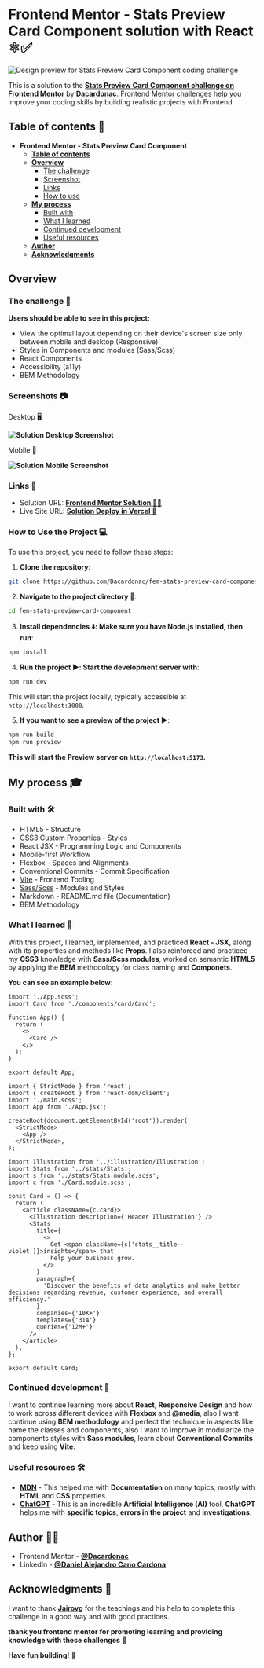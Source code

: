 
# Frontend Mentor - Stats Preview Card Component solution with React ⚛️✅

![Design preview for Stats Preview Card Component coding challenge](./public/design/desktop-preview.webp)

This is a solution to the **[Stats Preview Card Component challenge on Frontend Mentor](https://www.frontendmentor.io/challenges/stats-preview-card-component-8JqbgoU62)** by **[Dacardonac](https://github.com/Dacardonac)**. Frontend Mentor challenges help you improve your coding skills by building realistic projects with Frontend.

## Table of contents 📄

- **Frontend Mentor - Stats Preview Card Component**
  - **[Table of contents](#table-of-contents-)**
  - **[Overview](#overview-)**
    - [The challenge](#the-challenge-)
    - [Screenshot](#screenshots-)
    - [Links](#links-)
    - [How to use](#how-to-use-the-project-)
  - **[My process](#my-process-)**
    - [Built with](#built-with-)
    - [What I learned](#what-i-learned-)
    - [Continued development](#continued-development-)
    - [Useful resources](#useful-resources-)
  - **[Author](#author-)**
  - **[Acknowledgments](#acknowledgments-)**

## Overview

### The challenge 🧩

**Users should be able to see in this project:**

- View the optimal layout depending on their device's screen size only between mobile and desktop (Responsive)
- Styles in Components and modules (Sass/Scss)
- React Components
- Accessibility (a11y)
- BEM Methodology

### Screenshots 📷

Desktop 🖥️

**![Solution Desktop Screenshot](./public/screenshots/desktop-screenshot.webp)**


Mobile 🤳

**![Solution Mobile Screenshot](./public/screenshots/mobile-screenshot.webp)**


### Links 📍

- Solution URL: **[Frontend Mentor Solution 👨‍💻](https://www.frontendmentor.io/solutions/stats-preview-card-component-with-react-Ht0x24riSu)**
- Live Site URL: **[Solution Deploy in Vercel 🚀](https://fem-stats-preview-card-component-zeta.vercel.app/)**

### How to Use the Project 💻

To use this project, you need to follow these steps:

1. **Clone the repository**:

  ```bash
  git clone https://github.com/Dacardonac/fem-stats-preview-card-component.git
  ```

2. **Navigate to the project directory 📂**:

  ```bash
  cd fem-stats-preview-card-component
  ```

3. **Install dependencies ⬇️: Make sure you have Node.js installed, then run**:

  ```bash
  npm install
  ```

4. **Run the project ▶️: Start the development server with**:

  ```bash
  npm run dev
  ```
  This will start the project locally, typically accessible at `http://localhost:3000`.

5. **If you want to see a preview of the project ▶️**:

  ```bash
  npm run build
  npm run preview
  ```
  **This will start the Preview server on `http://localhost:5173`.**

## My process 🎓

### Built with 🛠

- HTML5 - Structure
- CSS3 Custom Properties - Styles
- React JSX - Programming Logic and Components
- Mobile-first Workflow
- Flexbox - Spaces and Alignments
- Conventional Commits - Commit Specification
- [Vite](https://vitejs.dev/) - Frontend Tooling
- [Sass/Scss](https://sass-lang.com/) - Modules and Styles
- Markdown - README.md file (Documentation)
- BEM Methodology

### What I learned 🧠

With this project, I learned, implemented, and practiced **React - JSX**, along with its properties and methods like **Props**. I also reinforced and practiced my **CSS3** knowledge with **Sass/Scss modules**, worked on semantic **HTML5** by applying the **BEM** methodology for class naming and **Componets**.

**You can see an example below:**

``` JSX
import './App.scss';
import Card from './components/card/Card';

function App() {
  return (
    <>
      <Card />
    </>
  );
}

export default App;
```
``` JSX
import { StrictMode } from 'react';
import { createRoot } from 'react-dom/client';
import './main.scss';
import App from './App.jsx';

createRoot(document.getElementById('root')).render(
  <StrictMode>
    <App />
  </StrictMode>,
);
```
``` JSX
import Illustration from '../illustration/Illustration';
import Stats from '../stats/Stats';
import s from '../stats/Stats.module.scss';
import c from './Card.module.scss';

const Card = () => {
  return (
    <article className={c.card}>
      <Illustration description={'Header Illustration'} />
      <Stats
        title={
          <>
            Get <span className={s['stats__title--violet']}>insights</span> that
            help your business grow.
          </>
        }
        paragraph={
          'Discover the benefits of data analytics and make better decisions regarding revenue, customer experience, and overall efficiency.'
        }
        companies={'10K+'}
        templates={'314'}
        queries={'12M+'}
      />
    </article>
  );
};

export default Card;
```

### Continued development 🔎

I want to continue learning more about **React**, **Responsive Design** and how to work across different devices with **Flexbox** and **@media**, also I want continue using  **BEM methodology** and perfect the technique in aspects like name the classes and components, also I want to improve in modularize the components styles with **Sass modules**, learn about **Conventional Commits** and keep using **Vite**.

### Useful resources 🛠

- **[MDN](https://developer.mozilla.org/en-US/)** - This helped me with **Documentation** on many topics, mostly with **HTML** and **CSS** properties.
- **[ChatGPT](https://chatgpt.com/)** - This is an incredible **Artificial Intelligence (AI)** tool, **ChatGPT** helps me with **specific topics**, **errors in the project** and **investigations**.

## Author 👨‍💻

- Frontend Mentor - **[@Dacardonac](https://www.frontendmentor.io/profile/Dacardonac)**
- LinkedIn - **[@Daniel Alejandro Cano Cardona](https://www.linkedin.com/in/daniel-alejandro-cano-cardona/)**

## Acknowledgments 🙌

I want to thank **[Jairovg](https://github.com/jairovg)** for the teachings and his help to complete this challenge in a good way and with good practices.

**thank you frontend mentor for promoting learning and providing knowledge with these challenges** 🙌

**Have fun building!** 🚀
